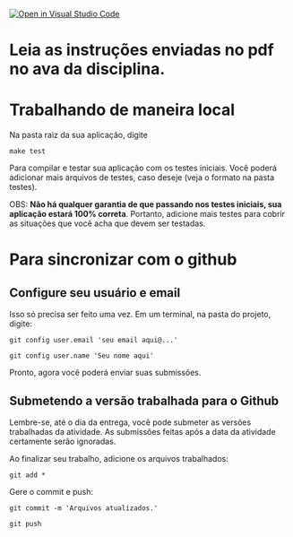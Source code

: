 [![Open in Visual Studio Code](https://classroom.github.com/assets/open-in-vscode-718a45dd9cf7e7f842a935f5ebbe5719a5e09af4491e668f4dbf3b35d5cca122.svg)](https://classroom.github.com/online_ide?assignment_repo_id=12665381&assignment_repo_type=AssignmentRepo)
# Leia as instruções enviadas no pdf no ava da disciplina.

# Trabalhando de maneira local
Na pasta raiz da sua aplicação, digite 

```make test```

Para compilar e testar sua aplicação com os testes iniciais. Você poderá adicionar mais arquivos de testes, caso deseje (veja o formato na pasta testes).

OBS: **Não há qualquer garantia de que passando nos testes iniciais, sua aplicação estará 100% correta**. Portanto, adicione mais testes para cobrir as situações que você acha que devem ser testadas.

# Para sincronizar com o github
## Configure seu usuário e email
Isso só precisa ser feito uma vez.
Em um terminal, na pasta do projeto, digite:

```git config user.email 'seu email aqui@...'```

```git config user.name 'Seu nome aqui'```

Pronto, agora você poderá enviar suas submissões.

## Submetendo a versão trabalhada para o Github
Lembre-se, até o dia da entrega, você pode submeter as versões trabalhadas da atividade. As submissões feitas após a data da atividade certamente serão ignoradas. 

Ao finalizar seu trabalho, adicione os arquivos trabalhados:

```
git add *
```

Gere o commit e push:

```
git commit -m 'Arquivos atualizados.'
```

```
git push
```
